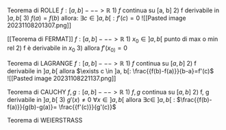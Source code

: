 Teorema di ROLLE
	$f: [a,b] ---> \mathbb{R}$ 
	1) $f$ continua su [a, b]
	2) f derivabile in $]a, b[$
	3) $f(a)=f(b)$ 
	allora:
	$\exists c \in ]a, b[ : f'(c)=0$ 
	![[Pasted image 20231108201307.png]]

[[Teorema di FERMAT]] 
	$f: [a,b] ---> \mathbb{R}$ 
	1) $x_{0}\in ]a, b[$ punto di max o min rel
	2) f è derivabile in $x_0$ 
	3) allora $f'(x_{0)}=0$ 

Teorema di LAGRANGE
	$f: [a,b] ---> \mathbb{R}$ 
	1) $f$ continua su $[a, b]$ 
	2) f derivabile in $]a, b[$
	allora $\exists c \in ]a, b[: \frac{{f(b)-f(a)}}{b-a}=f'(c)$  
	![[Pasted image 20231108221137.png]]

Teorema di CAUCHY
	$f, g: [a,b] ---> \mathbb{R}$ 
	1) $f, g$ continua su $[a, b]$ 
	2) f, g derivabile in $]a, b[$
	3) $g'(x)\not= 0$    $\forall x \in ]a, b[$
	allora $\exists c \in\ ]a, b[\ :$ 
		$\frac{{f(b)-f(a)}}{g(b)-g(a)}= \frac{{f'(c)}}{g'(c)}$

Teorema di WEIERSTRASS
